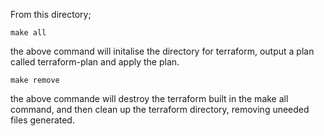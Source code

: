 From this directory;
```
make all
```
the above command will initalise the directory for terraform, output a plan called terraform-plan and apply the plan.

```
make remove
```
the above commande will destroy the terraform built in the make all command, and then clean up the terraform directory, removing uneeded files generated.
